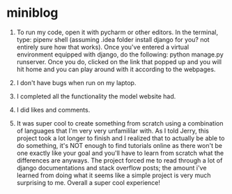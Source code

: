 # miniblog

1. To run my code, open it with pycharm or other editors. 
In the terminal, type: pipenv shell (assuming .idea folder install django for you? not entirely sure how that works). 
Once you've entered a virtual environment equipped with django, do the following: python manage.py runserver. 
Once you do, clicked on the link that popped up and you will hit home and you can play around with it according to the webpages.

2. I don't have bugs when run on my laptop.

3. I completed all the functionality the model website had. 

4. I did likes and comments.

5. It was super cool to create something from scratch using a combination of languages that I'm very very unfamililar with. As I told Jerry, this project took a lot longer to finish and I realized that to actually be able to do something, it's NOT enough to find tutorials online as there won't be one exactly like your goal and you'll have to learn from scratch what the differences are anyways. The project forced me to read through a lot of django documentations and stack overflow posts; the amount i've learned from doing what it seems like a simple project is very much surprising to me. Overall a super cool experience!
